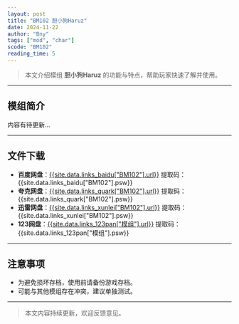 ```yaml
---
layout: post
title: "BM102 胆小狗Haruz"
date: 2024-11-22
author: "Bny"
tags: ["mod", "char"]
scode: "BM102"
reading_time: 5
---
```


> 本文介绍模组 **胆小狗Haruz** 的功能与特点，帮助玩家快速了解并使用。

---

## 模组简介

内容有待更新...

---

## 文件下载
- **百度网盘**：[{{site.data.links_baidu["BM102"].url}}]({{site.data.links_baidu["BM102"].url}}) 提取码：{{site.data.links_baidu["BM102"].psw}}
- **夸克网盘**：[{{site.data.links_quark["BM102"].url}}]({{site.data.links_quark["BM102"].url}}) 提取码：{{site.data.links_quark["BM102"].psw}}
- **迅雷网盘**：[{{site.data.links_xunlei["BM102"].url}}]({{site.data.links_xunlei["BM102"].url}}) 提取码：{{site.data.links_xunlei["BM102"].psw}}
- **123网盘**：[{{site.data.links_123pan["模组"].url}}]({{site.data.links_123pan["模组"].url}}) 提取码：{{site.data.links_123pan["模组"].psw}}

---

## 注意事项
- 为避免损坏存档，使用前请备份游戏存档。
- 可能与其他模组存在冲突，建议单独测试。

---

> 本文内容持续更新，欢迎反馈意见。

